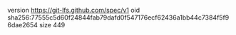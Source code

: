 version https://git-lfs.github.com/spec/v1
oid sha256:77555c5d60f24844fab79dafd0f547176ecf62436a1bb44c7384f5f96dae2654
size 449
